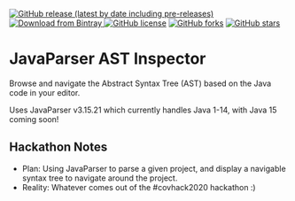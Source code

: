 [ ![GitHub release (latest by date including pre-releases)](https://img.shields.io/github/v/release/MysterAitch/JavaParser-AST-Inspector?include_prereleases) ](https://github.com/mysteraitch/javaparser-ast-inspector/releases)
[ ![Download from Bintray](https://api.bintray.com/packages/mysteraitch/JavaParser-AST-Inspector/JavaParser-AST-Inspector/images/download.svg?&label=Bintray) ](https://bintray.com/mysteraitch/JavaParser-AST-Inspector/JavaParser-AST-Inspector/_latestVersion)
[![GitHub license](https://img.shields.io/github/license/MysterAitch/JavaParser-AST-Inspector)](https://github.com/MysterAitch/JavaParser-AST-Inspector/blob/master/LICENSE)
[![GitHub forks](https://img.shields.io/github/forks/MysterAitch/JavaParser-AST-Inspector)](https://github.com/MysterAitch/JavaParser-AST-Inspector/network)
[![GitHub stars](https://img.shields.io/github/stars/MysterAitch/JavaParser-AST-Inspector)](https://github.com/MysterAitch/JavaParser-AST-Inspector/stargazers)



# JavaParser AST Inspector

<!-- Plugin description -->
Browse and navigate the Abstract Syntax Tree (AST) based on the Java code in your editor. 

Uses JavaParser v3.15.21 which currently handles Java 1-14, with Java 15 coming soon!
<!-- Plugin description end -->


## Hackathon Notes
- Plan: Using JavaParser to parse a given project, and display a navigable syntax tree to navigate around the project.
- Reality: Whatever comes out of the #covhack2020 hackathon :)
